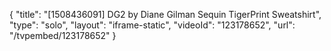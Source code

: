 {
    "title": "[1508436091] DG2 by Diane Gilman Sequin TigerPrint Sweatshirt",
    "type": "solo",
    "layout": "iframe-static",
    "videoId": "123178652",
    "url": "\/tvpembed\/123178652"
}